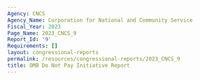 ```yaml
---
Agency: CNCS
Agency_Name: Corporation for National and Community Service
Fiscal_Year: 2023
Page_Name: 2023_CNCS_9
Report_Id: '9'
Requirements: []
layout: congressional-reports
permalink: /resources/congressional-reports/2023_CNCS_9
title: OMB Do Not Pay Initiative Report
---
```

